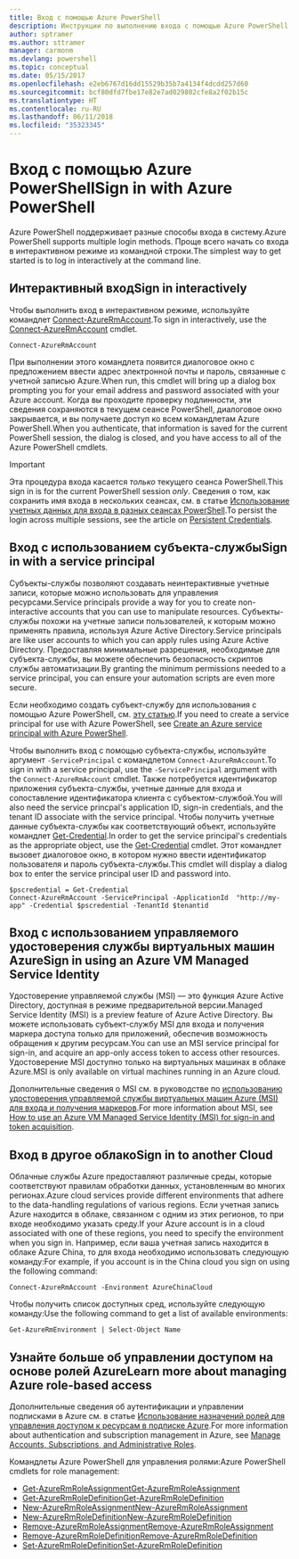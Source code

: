 ```yaml
---
title: Вход с помощью Azure PowerShell
description: Инструкции по выполнению входа с помощью Azure PowerShell в роли пользователя или субъекта-службы или с помощью MSI.
author: sptramer
ms.author: sttramer
manager: carmonm
ms.devlang: powershell
ms.topic: conceptual
ms.date: 05/15/2017
ms.openlocfilehash: e2eb6767d16dd15529b35b7a4134f4dcdd257d60
ms.sourcegitcommit: bcf80dfd7fbe17e82e7ad029802cfe8a2f02b15c
ms.translationtype: HT
ms.contentlocale: ru-RU
ms.lasthandoff: 06/11/2018
ms.locfileid: "35323345"
---
```

# <a name="sign-in-with-azure-powershell"></a><span data-ttu-id="29189-103">Вход с помощью Azure PowerShell</span><span class="sxs-lookup"><span data-stu-id="29189-103">Sign in with Azure PowerShell</span></span>

<span data-ttu-id="29189-104">Azure PowerShell поддерживает разные способы входа в систему.</span><span class="sxs-lookup"><span data-stu-id="29189-104">Azure PowerShell supports multiple login methods.</span></span> <span data-ttu-id="29189-105">Проще всего начать со входа в интерактивном режиме из командной строки.</span><span class="sxs-lookup"><span data-stu-id="29189-105">The simplest way to get started is to log in interactively at the command line.</span></span>

## <a name="sign-in-interactively"></a><span data-ttu-id="29189-106">Интерактивный вход</span><span class="sxs-lookup"><span data-stu-id="29189-106">Sign in interactively</span></span>

<span data-ttu-id="29189-107">Чтобы выполнить вход в интерактивном режиме, используйте командлет [Connect-AzureRmAccount](/powershell/module/azurerm.profile/connect-azurermaccount).</span><span class="sxs-lookup"><span data-stu-id="29189-107">To sign in interactively, use the [Connect-AzureRmAccount](/powershell/module/azurerm.profile/connect-azurermaccount) cmdlet.</span></span>

```azurepowershell
Connect-AzureRmAccount
```

<span data-ttu-id="29189-108">При выполнении этого командлета появится диалоговое окно с предложением ввести адрес электронной почты и пароль, связанные с учетной записью Azure.</span><span class="sxs-lookup"><span data-stu-id="29189-108">When run, this cmdlet will bring up a dialog box prompting you for your email address and password associated with your Azure account.</span></span> <span data-ttu-id="29189-109">Когда вы проходите проверку подлинности, эти сведения сохраняются в текущем сеансе PowerShell, диалоговое окно закрывается, и вы получаете доступ ко всем командлетам Azure PowerShell.</span><span class="sxs-lookup"><span data-stu-id="29189-109">When you authenticate, that information is saved for the current PowerShell session, the dialog is closed, and you have access to all of the Azure PowerShell cmdlets.</span></span>

> [!IMPORTANT]
> <span data-ttu-id="29189-110">Эта процедура входа касается _только_ текущего сеанса PowerShell.</span><span class="sxs-lookup"><span data-stu-id="29189-110">This sign in is for the current PowerShell session _only_.</span></span> <span data-ttu-id="29189-111">Сведения о том, как сохранить имя входа в нескольких сеансах, см. в статье [Использование учетных данных для входа в разных сеансах PowerShell](context-persistence.md).</span><span class="sxs-lookup"><span data-stu-id="29189-111">To persist the login across multiple sessions, see the article on [Persistent Credentials](context-persistence.md).</span></span>

## <a name="sign-in-with-a-service-principal"></a><span data-ttu-id="29189-112">Вход с использованием субъекта-службы</span><span class="sxs-lookup"><span data-stu-id="29189-112">Sign in with a service principal</span></span>

<span data-ttu-id="29189-113">Субъекты-службы позволяют создавать неинтерактивные учетные записи, которые можно использовать для управления ресурсами.</span><span class="sxs-lookup"><span data-stu-id="29189-113">Service principals provide a way for you to create non-interactive accounts that you can use to manipulate resources.</span></span> <span data-ttu-id="29189-114">Субъекты-службы похожи на учетные записи пользователей, к которым можно применять правила, используя Azure Active Directory.</span><span class="sxs-lookup"><span data-stu-id="29189-114">Service principals are like user accounts to which you can apply rules using Azure Active Directory.</span></span> <span data-ttu-id="29189-115">Предоставляя минимальные разрешения, необходимые для субъекта-службы, вы можете обеспечить безопасность скриптов службы автоматизации.</span><span class="sxs-lookup"><span data-stu-id="29189-115">By granting the minimum permissions needed to a service principal, you can ensure your automation scripts are even more secure.</span></span>

<span data-ttu-id="29189-116">Если необходимо создать субъект-службу для использования с помощью Azure PowerShell, см. [эту статью](create-azure-service-principal-azureps.md).</span><span class="sxs-lookup"><span data-stu-id="29189-116">If you need to create a service principal for use with Azure PowerShell, see [Create an Azure service principal with Azure PowerShell](create-azure-service-principal-azureps.md).</span></span>

<span data-ttu-id="29189-117">Чтобы выполнить вход с помощью субъекта-службы, используйте аргумент `-ServicePrincipal` с командлетом `Connect-AzureRmAccount`.</span><span class="sxs-lookup"><span data-stu-id="29189-117">To sign in with a service principal, use the `-ServicePrincipal` argument with the `Connect-AzureRmAccount` cmdlet.</span></span> <span data-ttu-id="29189-118">Также потребуется идентификатор приложения субъекта-службы, учетные данные для входа и сопоставление идентификатора клиента с субъектом-службой.</span><span class="sxs-lookup"><span data-stu-id="29189-118">You will also need the service princpal's application ID, sign-in credentials, and the tenant ID associate with the service principal.</span></span> <span data-ttu-id="29189-119">Чтобы получить учетные данные субъекта-службы как соответствующий объект, используйте командлет [Get-Credential](/powershell/module/microsoft.powershell.security/get-credential).</span><span class="sxs-lookup"><span data-stu-id="29189-119">In order to get the service principal's credentials as the appropriate object, use the [Get-Credential](/powershell/module/microsoft.powershell.security/get-credential) cmdlet.</span></span> <span data-ttu-id="29189-120">Этот командлет вызовет диалоговое окно, в котором нужно ввести идентификатор пользователя и пароль субъекта-службы.</span><span class="sxs-lookup"><span data-stu-id="29189-120">This cmdlet will display a dialog box to enter the service principal user ID and password into.</span></span>

```azurepowershell-interactive
$pscredential = Get-Credential
Connect-AzureRmAccount -ServicePrincipal -ApplicationId  "http://my-app" -Credential $pscredential -TenantId $tenantid
```

## <a name="sign-in-using-an-azure-vm-managed-service-identity"></a><span data-ttu-id="29189-121">Вход с использованием управляемого удостоверения службы виртуальных машин Azure</span><span class="sxs-lookup"><span data-stu-id="29189-121">Sign in using an Azure VM Managed Service Identity</span></span>

<span data-ttu-id="29189-122">Удостоверение управляемой службы (MSI) — это функция Azure Active Directory, доступная в режиме предварительной версии.</span><span class="sxs-lookup"><span data-stu-id="29189-122">Managed Service Identity (MSI) is a preview feature of Azure Active Directory.</span></span> <span data-ttu-id="29189-123">Вы можете использовать субъект-службу MSI для входа и получения маркера доступа только для приложений, обеспечив возможность обращения к другим ресурсам.</span><span class="sxs-lookup"><span data-stu-id="29189-123">You can use an MSI service principal for sign-in, and acquire an app-only access token to access other resources.</span></span> <span data-ttu-id="29189-124">Удостоверение MSI доступно только на виртуальных машинах в облаке Azure.</span><span class="sxs-lookup"><span data-stu-id="29189-124">MSI is only available on virtual machines running in an Azure cloud.</span></span>

<span data-ttu-id="29189-125">Дополнительные сведения о MSI см. в руководстве по [использованию удостоверения управляемой службы виртуальных машин Azure (MSI) для входа и получения маркеров](/azure/active-directory/msi-how-to-get-access-token-using-msi).</span><span class="sxs-lookup"><span data-stu-id="29189-125">For more information about MSI, see [How to use an Azure VM Managed Service Identity (MSI) for sign-in and token acquisition](/azure/active-directory/msi-how-to-get-access-token-using-msi).</span></span>

## <a name="sign-in-to-another-cloud"></a><span data-ttu-id="29189-126">Вход в другое облако</span><span class="sxs-lookup"><span data-stu-id="29189-126">Sign in to another Cloud</span></span>

<span data-ttu-id="29189-127">Облачные службы Azure предоставляют различные среды, которые соответствуют правилам обработки данных, установленным во многих регионах.</span><span class="sxs-lookup"><span data-stu-id="29189-127">Azure cloud services provide different environments that adhere to the data-handling regulations of various regions.</span></span> <span data-ttu-id="29189-128">Если учетная запись Azure находится в облаке, связанном с одним из этих регионов, то при входе необходимо указать среду.</span><span class="sxs-lookup"><span data-stu-id="29189-128">If your Azure account is in a cloud associated with one of these regions, you need to specify the environment when you sign in.</span></span> <span data-ttu-id="29189-129">Например, если ваша учетная запись находится в облаке Azure China, то для входа необходимо использовать следующую команду:</span><span class="sxs-lookup"><span data-stu-id="29189-129">For example, if you account is in the China cloud you sign on using the following command:</span></span>

```azurepowershell-interactive
Connect-AzureRmAccount -Environment AzureChinaCloud
```

<span data-ttu-id="29189-130">Чтобы получить список доступных сред, используйте следующую команду:</span><span class="sxs-lookup"><span data-stu-id="29189-130">Use the following command to get a list of available environments:</span></span>

```azurepowershell-interactive
Get-AzureRmEnvironment | Select-Object Name
```

## <a name="learn-more-about-managing-azure-role-based-access"></a><span data-ttu-id="29189-131">Узнайте больше об управлении доступом на основе ролей Azure</span><span class="sxs-lookup"><span data-stu-id="29189-131">Learn more about managing Azure role-based access</span></span>

<span data-ttu-id="29189-132">Дополнительные сведения об аутентификации и управлении подписками в Azure см. в статье [Использование назначений ролей для управления доступом к ресурсам в подписке Azure](/azure/active-directory/role-based-access-control-configure).</span><span class="sxs-lookup"><span data-stu-id="29189-132">For more information about authentication and subscription management in Azure, see [Manage Accounts, Subscriptions, and Administrative Roles](/azure/active-directory/role-based-access-control-configure).</span></span>

<span data-ttu-id="29189-133">Командлеты Azure PowerShell для управления ролями:</span><span class="sxs-lookup"><span data-stu-id="29189-133">Azure PowerShell cmdlets for role management:</span></span>

* [<span data-ttu-id="29189-134">Get-AzureRmRoleAssignment</span><span class="sxs-lookup"><span data-stu-id="29189-134">Get-AzureRmRoleAssignment</span></span>](/powershell/module/AzureRM.Resources/Get-AzureRmRoleAssignment)
* [<span data-ttu-id="29189-135">Get-AzureRmRoleDefinition</span><span class="sxs-lookup"><span data-stu-id="29189-135">Get-AzureRmRoleDefinition</span></span>](/powershell/module/AzureRM.Resources/Get-AzureRmRoleDefinition)
* [<span data-ttu-id="29189-136">New-AzureRmRoleAssignment</span><span class="sxs-lookup"><span data-stu-id="29189-136">New-AzureRmRoleAssignment</span></span>](/powershell/module/AzureRM.Resources/New-AzureRmRoleAssignment)
* [<span data-ttu-id="29189-137">New-AzureRmRoleDefinition</span><span class="sxs-lookup"><span data-stu-id="29189-137">New-AzureRmRoleDefinition</span></span>](/powershell/module/AzureRM.Resources/New-AzureRmRoleDefinition)
* [<span data-ttu-id="29189-138">Remove-AzureRmRoleAssignment</span><span class="sxs-lookup"><span data-stu-id="29189-138">Remove-AzureRmRoleAssignment</span></span>](/powershell/module/AzureRM.Resources/Remove-AzureRmRoleAssignment)
* [<span data-ttu-id="29189-139">Remove-AzureRmRoleDefinition</span><span class="sxs-lookup"><span data-stu-id="29189-139">Remove-AzureRmRoleDefinition</span></span>](/powershell/module/AzureRM.Resources/Remove-AzureRmRoleDefinition)
* [<span data-ttu-id="29189-140">Set-AzureRmRoleDefinition</span><span class="sxs-lookup"><span data-stu-id="29189-140">Set-AzureRmRoleDefinition</span></span>](/powershell/moduel/AzureRM.Resources/Set-AzureRmRoleDefinition)
